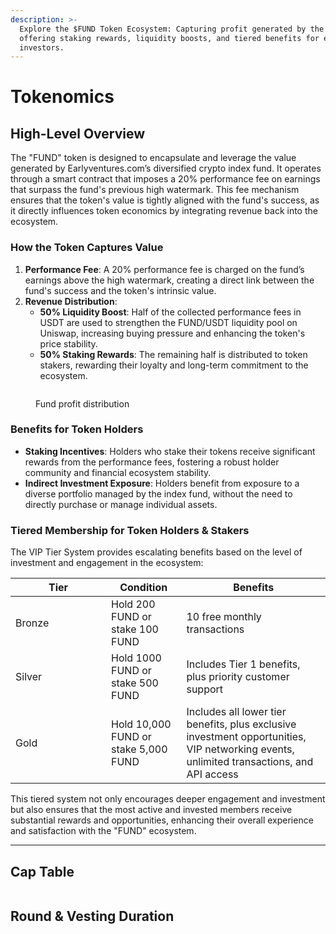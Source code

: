 ```yaml
---
description: >-
  Explore the $FUND Token Ecosystem: Capturing profit generated by the funds,
  offering staking rewards, liquidity boosts, and tiered benefits for engaged
  investors.
---
```


# Tokenomics

## **High-Level Overview**

The "FUND" token is designed to encapsulate and leverage the value generated by Earlyventures.com’s diversified crypto index fund. It operates through a smart contract that imposes a 20% performance fee on earnings that surpass the fund's previous high watermark. This fee mechanism ensures that the token's value is tightly aligned with the fund's success, as it directly influences token economics by integrating revenue back into the ecosystem.

### **How the Token Captures Value**

1. **Performance Fee**: A 20% performance fee is charged on the fund’s earnings above the high watermark, creating a direct link between the fund's success and the token's intrinsic value.
2. **Revenue Distribution**:
   * **50% Liquidity Boost**: Half of the collected performance fees in USDT are used to strengthen the FUND/USDT liquidity pool on Uniswap, increasing buying pressure and enhancing the token's price stability.
   * **50% Staking Rewards**: The remaining half is distributed to token stakers, rewarding their loyalty and long-term commitment to the ecosystem.

<figure><img src="broken-reference" alt=""><figcaption><p>Fund profit distribution</p></figcaption></figure>



### **Benefits for Token Holders**

* **Staking Incentives**: Holders who stake their tokens receive significant rewards from the performance fees, fostering a robust holder community and financial ecosystem stability.
* **Indirect Investment Exposure**: Holders benefit from exposure to a diverse portfolio managed by the index fund, without the need to directly purchase or manage individual assets.

### **Tiered Membership for Token Holders & Stakers**

The VIP Tier System provides escalating benefits based on the level of investment and engagement in the ecosystem:

<table><thead><tr><th width="137">Tier</th><th>Condition</th><th>Benefits</th></tr></thead><tbody><tr><td>Bronze</td><td>Hold 200 FUND or stake 100 FUND</td><td>10 free monthly transactions</td></tr><tr><td>Silver</td><td>Hold 1000 FUND or stake 500 FUND</td><td>Includes Tier 1 benefits, plus priority customer support</td></tr><tr><td>Gold</td><td>Hold 10,000 FUND or stake 5,000 FUND</td><td>Includes all lower tier benefits, plus exclusive investment opportunities, VIP networking events, unlimited transactions, and API access</td></tr></tbody></table>

This tiered system not only encourages deeper engagement and investment but also ensures that the most active and invested members receive substantial rewards and opportunities, enhancing their overall experience and satisfaction with the "FUND" ecosystem.



***

## Cap Table

<figure><img src="broken-reference" alt=""><figcaption></figcaption></figure>

## Round & Vesting Duration

<figure><img src="broken-reference" alt=""><figcaption></figcaption></figure>

<figure><img src="broken-reference" alt=""><figcaption></figcaption></figure>

##
